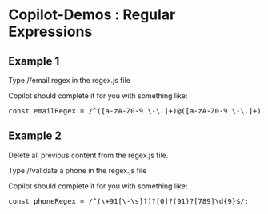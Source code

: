 # Copilot-Demos : Regular Expressions
## Example 1
Type //email regex in the regex.js file

Copilot should complete it for you with something like:

<pre>
const emailRegex = /^([a-zA-Z0-9_\-\.]+)@([a-zA-Z0-9_\-\.]+)\.([a-zA-Z]{2,5})$/;
</pre>

## Example 2
Delete all previous content from the regex.js file.

Type //validate a phone in the regex.js file

Copilot should complete it for you with something like:

<pre>
const phoneRegex = /^(\+91[\-\s]?)?[0]?(91)?[789]\d{9}$/;
</pre>